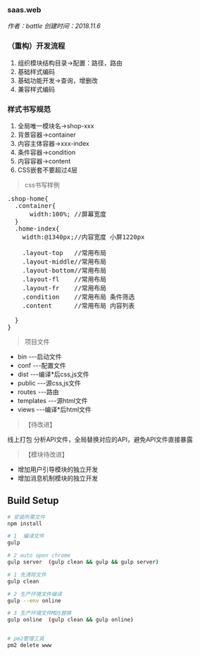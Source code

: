 ### saas.web

*作者：battle*
*创建时间：2018.11.6*

### （重构）开发流程
1. 组织模块结构目录->配置：路径，路由
2. 基础样式编码
3. 基础功能开发->查询，增删改
4. 兼容样式编码

### 样式书写规范
1. 全局唯一模块名->shop-xxx
2. 背景容器->container
3. 内容主体容器->xxx-index
4. 条件容器->condition
5. 内容容器->content
6. CSS嵌套不要超过4层

> css书写样例

<pre>
.shop-home{
  .container{
      width:100%; //屏幕宽度
  }
  .home-index{
    width:@1340px;//内容宽度 小屏1220px

    .layout-top   //常用布局
    .layout-middle//常用布局
    .layout-bottom//常用布局
    .layout-fl    //常用布局
    .layout-fr    //常用布局
    .condition    //常用布局 条件筛选
    .content      //常用布局 内容列表

  }
}
</pre>

> 项目文件

* bin ---启动文件
* conf ---配置文件
* dist ---编译*后css,js文件
* public ---源css,js文件
* routes ---路由
* templates ---源html文件
* views ---编译*后html文件

> 【待改进】

线上打包 分析API文件，全局替换对应的API，避免API文件直接暴露


> 【模块待改进】

* 增加用户引导模块的独立开发
* 增加消息机制模块的独立开发




## Build Setup
``` bash
# 安装所需文件
npm install

# 1  编译文件
gulp

# 2 auto open chrome
gulp server  (gulp clean && gulp && gulp server)

# 1 先清除文件
gulp clean

# 2 生产环境文件编译
gulp --env online

# 3 生产环境文件MD5替换
gulp online  (gulp clean && gulp online)


# pm2管理工具
pm2 delete www  
